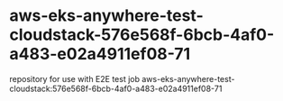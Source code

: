 # aws-eks-anywhere-test-cloudstack-576e568f-6bcb-4af0-a483-e02a4911ef08-71
repository for use with E2E test job aws-eks-anywhere-test-cloudstack:576e568f-6bcb-4af0-a483-e02a4911ef08-71
